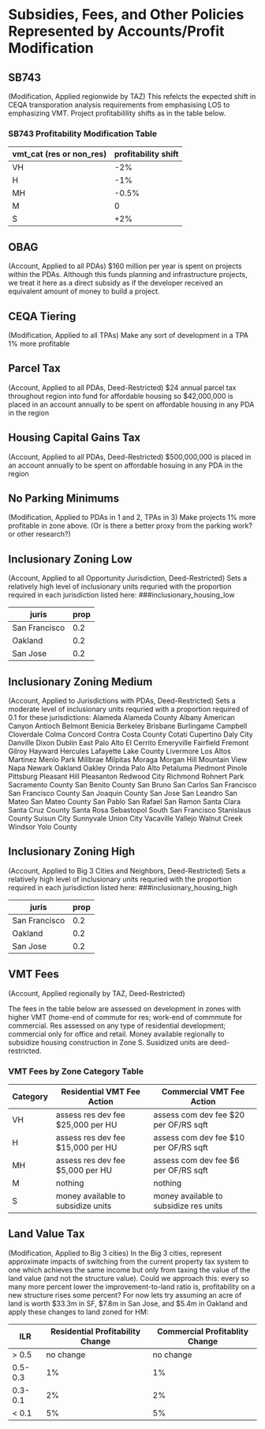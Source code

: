 # Subsidies, Fees, and Other Policies Represented by Accounts/Profit Modification

## SB743
(Modification, Applied regionwide by TAZ) This refelcts the expected shift in CEQA transporation analysis requirements from emphasising LOS to emphasizing VMT. Project profitabilility shifts as in the table below.

### SB743 Profitability Modification Table
| vmt_cat (res or non_res) | profitability shift |
|--------------------------|---------------------|
| VH                       | -2%                 |
| H                        | -1%                 |
| MH                       | -0.5%               |
| M                        | 0                   |
| S                        | +2%                 |


## OBAG 
(Account, Applied to all PDAs) $160 million per year is spent on projects within the PDAs. Although this funds planning and infrastructure projects, we treat it here as a direct subsidy as if the developer received an equivalent amount of money to build a project.


## CEQA Tiering 
(Modification, Applied to all TPAs)
Make any sort of development in a TPA 1% more profitable


## Parcel Tax
(Account, Applied to all PDAs, Deed-Restricted)
$24 annual parcel tax throughout region into fund for affordable housing
so $42,000,000 is placed in an account annually to be spent on affordable housing in any PDA in the region 


## Housing Capital Gains Tax
(Account, Applied to all PDAs, Deed-Restricted)
$500,000,000 is placed in an account annually to be spent on affordable hosuing in any PDA in the region


## No Parking Minimums  
(Modification, Applied to PDAs in 1 and 2, TPAs in 3)
Make projects 1% more profitable in zone above. (Or is there a better proxy from the parking work? or other research?)

## Inclusionary Zoning Low
(Account, Applied to all Opportunity Jurisdiction, Deed-Restricted)
Sets a relatively high level of inclusionary units requried with the proportion required in each jurisdiction listed here:
###inclusionary_housing_low

| juris         | prop |
|---------------|------|
| San Francisco | 0.2  |
| Oakland       | 0.2  |
| San Jose      | 0.2  |

## Inclusionary Zoning Medium
(Account, Applied to Jurisdictions with PDAs, Deed-Restricted)
Sets a moderate level of inclusionary units requried with a proportion required of 0.1 for these jurisdictions: 
Alameda
Alameda County
Albany
American Canyon
Antioch
Belmont
Benicia
Berkeley
Brisbane
Burlingame
Campbell
Cloverdale
Colma
Concord
Contra Costa County
Cotati
Cupertino
Daly City
Danville
Dixon
Dublin
East Palo Alto
El Cerrito
Emeryville
Fairfield
Fremont
Gilroy
Hayward
Hercules
Lafayette
Lake County
Livermore
Los Altos
Martinez
Menlo Park
Millbrae
Milpitas
Moraga
Morgan Hill
Mountain View
Napa
Newark
Oakland
Oakley
Orinda
Palo Alto
Petaluma
Piedmont
Pinole
Pittsburg
Pleasant Hill
Pleasanton
Redwood City
Richmond
Rohnert Park
Sacramento County
San Benito County
San Bruno
San Carlos
San Francisco
San Francisco County
San Joaquin County
San Jose
San Leandro
San Mateo
San Mateo County
San Pablo
San Rafael
San Ramon
Santa Clara
Santa Cruz County
Santa Rosa
Sebastopol
South San Francisco
Stanislaus County
Suisun City
Sunnyvale
Union City
Vacaville
Vallejo
Walnut Creek
Windsor
Yolo County


## Inclusionary Zoning High
(Account, Applied to Big 3 Cities and Neighbors, Deed-Restricted)
Sets a relatively high level of inclusionary units requried with the proportion required in each jurisdiction listed here:
###inclusionary_housing_high

| juris         | prop |
|---------------|------|
| San Francisco | 0.2  |
| Oakland       | 0.2  |
| San Jose      | 0.2  |


## VMT Fees
(Account, Applied regionally by TAZ, Deed-Restricted)

The fees in the table below are assessed on development in zones with higher VMT (home-end of commute for res; work-end of commmute for commercial. Res assessed on any type of residential development; commercial only for office and retail. Money available regionally to subsidize housing construction in Zone S. Susidized units are deed-restricted.

### VMT Fees by Zone Category Table

| Category| Residential VMT Fee Action          |Commercial VMT Fee Action             |
|---------|-------------------------------------|--------------------------------------|
| VH      | assess res dev fee $25,000 per HU   | assess com dev fee $20 per OF/RS sqft|
| H       | assess res dev fee $15,000 per HU   | assess com dev fee $10 per OF/RS sqft|
| MH      | assess res dev fee $5,000 per HU    | assess com dev fee $6 per OF/RS sqft |
| M       | nothing                             | nothing                              |
| S       | money available to subsidize units  | money available to subsidize res units|
 
 
## Land Value Tax
(Modification, Applied to Big 3 cities)
In the Big 3 cities, represent approximate impacts of switching from the current property tax system to one which achieves the same income but only from taxing the value of the land value (and not the structure value). Could we approach this: every so many more percent lower the improvement-to-land ratio is, profitability on a new structure rises some percent? For now lets try assuming an acre of land is worth $33.3m in SF, $7.8m in San Jose, and $5.4m in Oakland and apply these changes to land zoned for HM:

| ILR     | Residential Profitability Change    |Commercial Profitablity Change        |
|---------|-------------------------------------|--------------------------------------|
| > 0.5    | no change                           | no change                            |
| 0.5-0.3 | 1%                                  | 1%                                   |
| 0.3-0.1 | 2%                                  | 2%                                   |
| < 0.1    | 5%                                  | 5%                                   |
